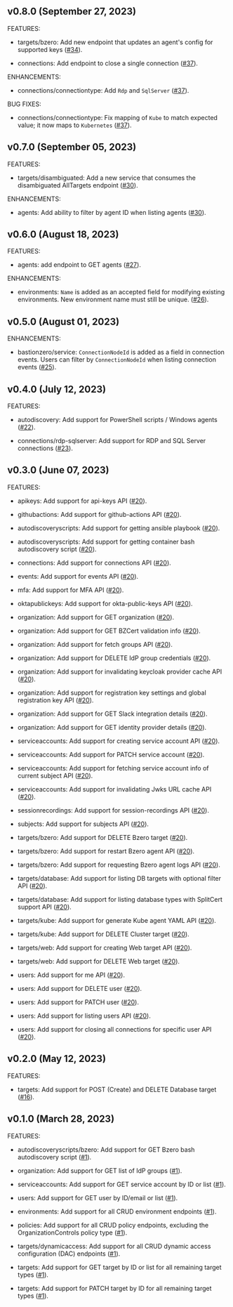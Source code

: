 ## v0.8.0 (September 27, 2023)

FEATURES:


* targets/bzero: Add new endpoint that updates an agent's config for supported keys ([#34](https://github.com/bastionzero/bastionzero-sdk-go/issues/34)).


* connections: Add endpoint to close a single connection ([#37](https://github.com/bastionzero/bastionzero-sdk-go/issues/37)).


ENHANCEMENTS:


* connections/connectiontype: Add `Rdp` and `SqlServer` ([#37](https://github.com/bastionzero/bastionzero-sdk-go/issues/37)).


BUG FIXES:


* connections/connectiontype: Fix mapping of `Kube` to match expected value; it now maps to `Kubernetes` ([#37](https://github.com/bastionzero/bastionzero-sdk-go/issues/37)).


## v0.7.0 (September 05, 2023)

FEATURES:


* targets/disambiguated: Add a new service that consumes the disambiguated AllTargets endpoint ([#30](https://github.com/bastionzero/bastionzero-sdk-go/issues/30)).


ENHANCEMENTS:


* agents: Add ability to filter by agent ID when listing agents ([#30](https://github.com/bastionzero/bastionzero-sdk-go/issues/30)).


## v0.6.0 (August 18, 2023)

FEATURES:


* agents: add endpoint to GET agents ([#27](https://github.com/bastionzero/bastionzero-sdk-go/issues/27)).


ENHANCEMENTS:


* environments: `Name` is added as an accepted field for modifying existing environments. New environment name must still be unique. ([#26](https://github.com/bastionzero/bastionzero-sdk-go/issues/26)).


## v0.5.0 (August 01, 2023)

ENHANCEMENTS:


* bastionzero/service: `ConnectionNodeId` is added as a field in connection events. Users can filter by `ConnectionNodeId` when listing connection events  ([#25](https://github.com/bastionzero/bastionzero-sdk-go/issues/25)).


## v0.4.0 (July 12, 2023)

FEATURES:


* autodiscovery: Add support for PowerShell scripts / Windows agents ([#22](https://github.com/bastionzero/bastionzero-sdk-go/issues/22)).


* connections/rdp-sqlserver: Add support for RDP and SQL Server connections ([#23](https://github.com/bastionzero/bastionzero-sdk-go/issues/23)).


## v0.3.0 (June 07, 2023)

FEATURES:


* apikeys: Add support for api-keys API ([#20](https://github.com/bastionzero/bastionzero-sdk-go/issues/20)).


* githubactions: Add support for github-actions API ([#20](https://github.com/bastionzero/bastionzero-sdk-go/issues/20)).


* autodiscoveryscripts: Add support for getting ansible playbook ([#20](https://github.com/bastionzero/bastionzero-sdk-go/issues/20)).


* autodiscoveryscripts: Add support for getting container bash autodiscovery script ([#20](https://github.com/bastionzero/bastionzero-sdk-go/issues/20)).


* connections: Add support for connections API ([#20](https://github.com/bastionzero/bastionzero-sdk-go/issues/20)).


* events: Add support for events API ([#20](https://github.com/bastionzero/bastionzero-sdk-go/issues/20)).


* mfa: Add support for MFA API ([#20](https://github.com/bastionzero/bastionzero-sdk-go/issues/20)).


* oktapublickeys: Add support for okta-public-keys API ([#20](https://github.com/bastionzero/bastionzero-sdk-go/issues/20)).


* organization: Add support for GET organization ([#20](https://github.com/bastionzero/bastionzero-sdk-go/issues/20)).


* organization: Add support for GET BZCert validation info ([#20](https://github.com/bastionzero/bastionzero-sdk-go/issues/20)).


* organization: Add support for fetch groups API ([#20](https://github.com/bastionzero/bastionzero-sdk-go/issues/20)).


* organization: Add support for DELETE IdP group credentials ([#20](https://github.com/bastionzero/bastionzero-sdk-go/issues/20)).


* organization: Add support for invalidating keycloak provider cache API ([#20](https://github.com/bastionzero/bastionzero-sdk-go/issues/20)).


* organization: Add support for registration key settings and global registration key API ([#20](https://github.com/bastionzero/bastionzero-sdk-go/issues/20)).


* organization: Add support for GET Slack integration details ([#20](https://github.com/bastionzero/bastionzero-sdk-go/issues/20)).


* organization: Add support for GET identity provider details ([#20](https://github.com/bastionzero/bastionzero-sdk-go/issues/20)).


* serviceaccounts: Add support for creating service account API ([#20](https://github.com/bastionzero/bastionzero-sdk-go/issues/20)).


* serviceaccounts: Add support for PATCH service account ([#20](https://github.com/bastionzero/bastionzero-sdk-go/issues/20)).


* serviceaccounts: Add support for fetching service account info of current subject API ([#20](https://github.com/bastionzero/bastionzero-sdk-go/issues/20)).


* serviceaccounts: Add support for invalidating Jwks URL cache API ([#20](https://github.com/bastionzero/bastionzero-sdk-go/issues/20)).


* sessionrecordings: Add support for session-recordings API ([#20](https://github.com/bastionzero/bastionzero-sdk-go/issues/20)).


* subjects: Add support for subjects API ([#20](https://github.com/bastionzero/bastionzero-sdk-go/issues/20)).


* targets/bzero: Add support for DELETE Bzero target ([#20](https://github.com/bastionzero/bastionzero-sdk-go/issues/20)).


* targets/bzero: Add support for restart Bzero agent API ([#20](https://github.com/bastionzero/bastionzero-sdk-go/issues/20)).


* targets/bzero: Add support for requesting Bzero agent logs API ([#20](https://github.com/bastionzero/bastionzero-sdk-go/issues/20)).


* targets/database: Add support for listing DB targets with optional filter API ([#20](https://github.com/bastionzero/bastionzero-sdk-go/issues/20)).


* targets/database: Add support for listing database types with SplitCert support API ([#20](https://github.com/bastionzero/bastionzero-sdk-go/issues/20)).


* targets/kube: Add support for generate Kube agent YAML API ([#20](https://github.com/bastionzero/bastionzero-sdk-go/issues/20)).


* targets/kube: Add support for DELETE Cluster target ([#20](https://github.com/bastionzero/bastionzero-sdk-go/issues/20)).


* targets/web: Add support for creating Web target API ([#20](https://github.com/bastionzero/bastionzero-sdk-go/issues/20)).


* targets/web: Add support for DELETE Web target ([#20](https://github.com/bastionzero/bastionzero-sdk-go/issues/20)).


* users: Add support for me API ([#20](https://github.com/bastionzero/bastionzero-sdk-go/issues/20)).


* users: Add support for DELETE user ([#20](https://github.com/bastionzero/bastionzero-sdk-go/issues/20)).


* users: Add support for PATCH user ([#20](https://github.com/bastionzero/bastionzero-sdk-go/issues/20)).


* users: Add support for listing users API ([#20](https://github.com/bastionzero/bastionzero-sdk-go/issues/20)).


* users: Add support for closing all connections for specific user API ([#20](https://github.com/bastionzero/bastionzero-sdk-go/issues/20)).


## v0.2.0 (May 12, 2023)

FEATURES:


* targets: Add support for POST (Create) and DELETE Database target ([#16](https://github.com/bastionzero/bastionzero-sdk-go/issues/16)).


## v0.1.0 (March 28, 2023)

FEATURES:


* autodiscoveryscripts/bzero: Add support for GET Bzero bash autodiscovery script ([#1](https://github.com/bastionzero/bastionzero-sdk-go/issues/1)).


* organization: Add support for GET list of IdP groups ([#1](https://github.com/bastionzero/bastionzero-sdk-go/issues/1)).


* serviceaccounts: Add support for GET service account by ID or list ([#1](https://github.com/bastionzero/bastionzero-sdk-go/issues/1)).


* users: Add support for GET user by ID/email or list ([#1](https://github.com/bastionzero/bastionzero-sdk-go/issues/1)).


* environments: Add support for all CRUD environment endpoints ([#1](https://github.com/bastionzero/bastionzero-sdk-go/issues/1)).


* policies: Add support for all CRUD policy endpoints, excluding the OrganizationControls policy type ([#1](https://github.com/bastionzero/bastionzero-sdk-go/issues/1)).


* targets/dynamicaccess: Add support for all CRUD dynamic access configuration (DAC) endpoints ([#1](https://github.com/bastionzero/bastionzero-sdk-go/issues/1)).


* targets: Add support for GET target by ID or list for all remaining target types ([#1](https://github.com/bastionzero/bastionzero-sdk-go/issues/1)).


* targets: Add support for PATCH target by ID for all remaining target types ([#1](https://github.com/bastionzero/bastionzero-sdk-go/issues/1)).


